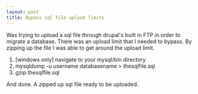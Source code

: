 ```yaml
---
layout: post
title: Bypass sql file upload limits
---
```


Was trying to upload a sql file through drupal's built in FTP in order to migrate a database. There was an upload limit that I needed to bypass.
By zipping up the file I was able to get around the upload limit.  

1. [windows only] navigate to your mysql/bin directory
2. mysqldump -u username databasename > thesqlfile.sql
3. gzip thesqlfile.sql

And done. A zipped up sql file ready to be uploaded.



